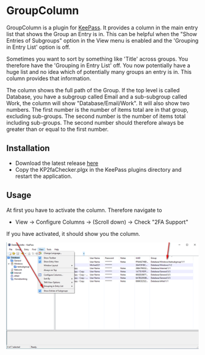 # GroupColumn
GroupColumn is a plugin for [KeePass](http://keepass.info). It provides a column in the main entry list that shows the Group an Entry is in.  This can be helpful when the "Show Entries of Subgroups" option in the View menu is enabled and the 'Grouping in Entry List' option is off.

Sometimes you want to sort by something like 'Title' across groups.  You therefore have the 'Grouping in Entry List' off.  You now potentially have a huge list and no idea which of potentially many groups an entry is in.  This column provides that information.

The column shows the full path of the Group.  If the top level is called Database, you have a subgroup called Email and a sub-subgroup called Work, the column will show "Database/Email/Work".  It will also show two numbers.  The first number is the number of items total are in that group, excluding sub-groups.  The second number is the number of items total including sub-groups.  The second number should therefore always be greater than or equal to the first number.

## Installation

 - Download the latest release [here](https://github.com/tiuub/KP2faChecker/releases/latest)
 - Copy the KP2faChecker.plgx in the KeePass plugins directory and restart the application.


## Usage

At first you have to activate the column. Therefore navigate to
 - View -> Configure Columns -> (Scroll down) -> Check "2FA Support"


If you have activated, it should show you the column.

![Column](Screenshots/screenshot-1.PNG)

